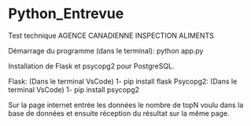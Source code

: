 # Python_Entrevue

Test technique AGENCE CANADIENNE INSPECTION ALIMENTS

Démarrage du programme (dans le terminal): python app.py 

Installation de Flask et psycopg2 pour PostgreSQL.

  Flask: (Dans le terminal VsCode)
    1- pip install flask
  Psycopg2: (Dans le terminal VsCode)
    1- pip install psycopg2

Sur la page internet entrée les données le nombre de topN voulu dans la base de données
et ensuite réception du résultat sur la même page.
  
